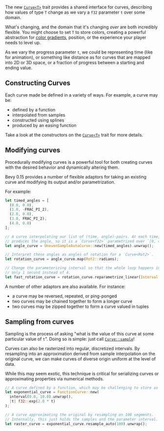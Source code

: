 <!-- A Curve trait for general interoperation — Part I -->
<!-- https://github.com/bevyengine/bevy/pull/14630 -->

The new [`Curve<T>`] trait provides a shared interface for curves, describing how values of type `T` change as we vary a `f32` parameter `t` over some domain.

What's changing, and the domain that it's changing *over* are both incredibly flexible.
You might choose to set `T` to store colors, creating a powerful abstraction for [color gradients](https://docs.rs/bevy/0.15.0/bevy/color/struct.ColorCurve.html), position, or the experience your player needs to level up.

As we vary the progress parameter `t`, we could be representing time (like for animation),
or something like distance as for curves that are mapped into 2D or 3D space,
or a fraction of progress between a starting and ending value.

## Constructing Curves

Each curve made be defined in a variety of ways. For example, a curve may be:

* defined by a function
* interpolated from samples
* constructed using splines
* produced by an easing function

Take a look at the constructors on the [`Curve<T>`] trait for more details.

## Modifying curves

Procedurally modifying curves is a powerful tool for both creating curves with the desired behavior and dynamically altering them.

Bevy 0.15 provides a number of flexible adaptors for taking an existing curve and
modifying its output and/or parametrization.

For example:

```rust
let timed_angles = [
  (0.0, 0.0),
  (1.0, -FRAC_PI_2),
  (2.0, 0.0),
  (3.0, FRAC_PI_2),
  (4.0, 0.0)
];

// A curve interpolating our list of (time, angle)-pairs. At each time, it
// produces the angle, so it is a `Curve<f32>` parametrized over `[0, 4]`.
let angle_curve = UnevenSampleAutoCurve::new(timed_angles).unwrap();

// Interpret these angles as angles of rotation for a `Curve<Rot2>`.
let rotation_curve = angle_curve.map(Rot2::radians);

// Change the parameterizing interval so that the whole loop happens in
// only 1 second instead of 4.
let fast_rotation_curve = rotation_curve.reparametrize_linear(Interval::UNIT).unwrap();
```

A number of other adaptors are also available. For instance:

* a curve may be reversed, repeated, or ping-ponged
* two curves may be chained together to form a longer curve
* two curves may be zipped together to form a curve valued in tuples

## Sampling from curves

Sampling is the process of asking "what is the value of this curve at some particular value of `t`".
Doing so is simple: just call [`Curve::sample`]!

Curves can also be rasterized into regular, discretized intervals.
By resampling into an approximation derived from sample interpolation
on the original curve, we can make curves of diverse origin
uniform at the level of data.

While this may seem exotic, this technique is critical for serializing curves or
approximating properties via numerical methods.

```rust
// A curve defined by a function, which may be challenging to store as data.
let exponential_curve = FunctionCurve::new(
  interval(0.0, 10.0).unwrap(), 
  |t| f32::exp(2.0 * t)
);

// A curve approximating the original by resampling on 100 segments.
// Internally, this just holds the samples and the parameter interval.
let raster_curve = exponential_curve.resample_auto(100).unwrap();
```

[`Curve<T>`]: https://docs.rs/bevy/0.15.0/bevy/math/trait.Curve.html
[`EasingCurve`]: https://docs.rs/bevy/0.15.0/bevy/math/curve/struct.EasingCurve.html
[`EaseFunction`]: https://docs.rs/bevy/0.15.0/bevy/math/curve/enum.EaseFunction.html
[`Curve::sample`]: https://docs.rs/bevy/0.15.0/bevy/math/trait.Curve.html#method.sample
